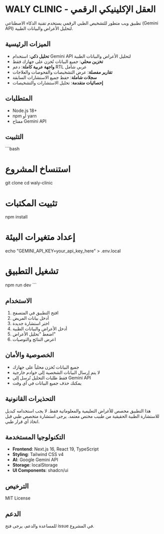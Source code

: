 # WALY CLINIC - العقل الإكلينيكي الرقمي

تطبيق ويب متطور للتشخيص الطبي الرقمي يستخدم تقنية الذكاء الاصطناعي (Gemini API) لتحليل الأعراض والبيانات الطبية.

## الميزات الرئيسية

- **تحليل ذكي**: استخدام Gemini API لتحليل الأعراض والبيانات الطبية
- **تخزين محلي**: جميع البيانات تُخزن على جهازك فقط
- **واجهة عربية كاملة**: دعم RTL عربي شامل
- **تقارير مفصلة**: عرض التشخيصات والفحوصات والعلاجات
- **سجلات شاملة**: حفظ جميع الاستشارات السابقة
- **إحصائيات متقدمة**: تحليل الاستشارات والتشخيصات

## المتطلبات

- Node.js 18+
- npm أو yarn
- مفتاح Gemini API

## التثبيت

\`\`\`bash
# استنساخ المشروع
git clone <repository-url>
cd waly-clinic

# تثبيت المكتبات
npm install

# إعداد متغيرات البيئة
echo "GEMINI_API_KEY=your_api_key_here" > .env.local

# تشغيل التطبيق
npm run dev
\`\`\`

## الاستخدام

1. افتح التطبيق في المتصفح
2. أدخل بيانات المريض
3. اختر استشارة جديدة
4. أدخل الأعراض والبيانات الطبية
5. اضغط "تحليل الأعراض"
6. اعرض النتائج والتوصيات

## الخصوصية والأمان

- جميع البيانات تُخزن محلياً على جهازك
- لا يتم إرسال البيانات الشخصية إلى خوادم خارجية
- فقط طلبات التحليل تُرسل إلى Gemini API
- يمكنك حذف جميع البيانات في أي وقت

## التحذيرات القانونية

هذا التطبيق مخصص للأغراض التعليمية والمعلوماتية فقط. لا يجب استخدامه كبديل للاستشارة الطبية الحقيقية من طبيب مختص معتمد. يرجى استشارة متخصص طبي قبل اتخاذ أي قرار طبي.

## التكنولوجيا المستخدمة

- **Frontend**: Next.js 16, React 19, TypeScript
- **Styling**: Tailwind CSS v4
- **AI**: Google Gemini API
- **Storage**: localStorage
- **UI Components**: shadcn/ui

## الترخيص

MIT License

## الدعم

للمساعدة والدعم، يرجى فتح issue في المشروع.
